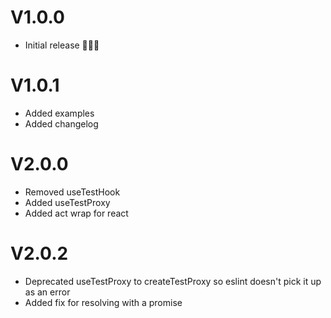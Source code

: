 # V1.0.0

-   Initial release 🎉🎉🎉

# V1.0.1

-   Added examples
-   Added changelog

# V2.0.0

-   Removed useTestHook
-   Added useTestProxy
-   Added act wrap for react

# V2.0.2

-   Deprecated useTestProxy to createTestProxy so eslint doesn't pick it up as an error
-   Added fix for resolving with a promise
